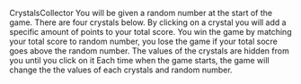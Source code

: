 CrystalsCollector
You will be given a random number at the start of the game.
There are four crystals below. By clicking on a crystal you will add a
specific amount of points to your total score.
You win the game by matching your total score to random number, you lose 
the game if your total socre goes above the random number.
The values of the crystals are hidden from you until you click on it
Each time when the game starts, the game will change the the values of each crystals and random number.